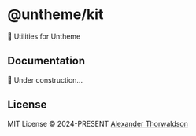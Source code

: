# @untheme/kit

🧰 Utilities for Untheme

## Documentation

🚧 Under construction...

## License

MIT License &copy; 2024-PRESENT [Alexander Thorwaldson](https://github.com/zoobzio)
